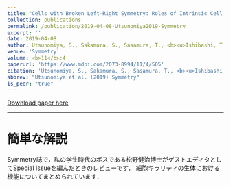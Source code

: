 ```yaml
---
title: "Cells with Broken Left–Right Symmetry: Roles of Intrinsic Cell Chirality in Left–Right Asymmetric Epithelial Morphogenesis"
collection: publications
permalink: /publication/2019-04-08-Utsunomiya2019-Symmetry
excerpt: ''
date: 2019-04-08
author: Utsunomiya, S., Sakamura, S., Sasamura, T., <b><u>Ishibashi, T.</u></b>, Maeda, C., Inaki, M., Matsuno, K.
venue: 'Symmetry'
volume: <b>11</b>:4
paperurl: 'https://www.mdpi.com/2073-8994/11/4/505'
citation: 'Utsunomiya, S., Sakamura, S., Sasamura, T., <b><u>Ishibashi, T.</u></b>, Maeda, C., Inaki, M., Matsuno, K. (2019) <i>Symmetry</i>, <b>11</b>:4.'
abbrev: "Utsunomiya et al. (2019) Symmetry"
is_peer: "true"
---
```


[Download paper here](https://www.mdpi.com/2073-8994/11/4/505/pdf)

---

# 簡単な解説

Symmetry誌で，私の学生時代のボスである松野健治博士がゲストエディタとしてSpecial Issueを編んだときのレビューです．
細胞キラリティの生体における機能についてまとめられています．

